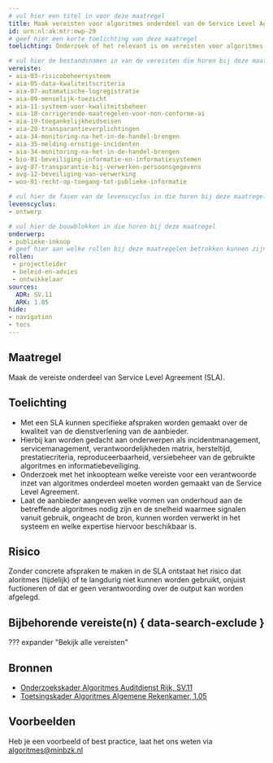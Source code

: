 ```yaml
---
# vul hier een titel in voor deze maatregel
title: Maak vereisten voor algoritmes onderdeel van de Service Level Agreement
id: urn:nl:ak:mtr:owp-29
# geef hier een korte toelichting van deze maatregel
toelichting: Onderzoek of het relevant is om vereisten voor algoritmes te specificeren in de Service Level Agreement (SLA). Met een SLA kunnen specifieke afspraken worden gemaakt over de kwaliteit van de dienstverlening van de aanbieder.

# vul hier de bestandsnamen in van de vereisten die horen bij deze maatregel
vereiste: 
- aia-03-risicobeheersysteem
- aia-05-data-kwaliteitscriteria
- aia-07-automatische-logregistratie
- aia-09-menselijk-toezicht
- aia-11-systeem-voor-kwaliteitsbeheer
- aia-18-corrigerende-maatregelen-voor-non-conforme-ai
- aia-19-toegankelijkheidseisen
- aia-28-transparantieverplichtingen
- aia-34-monitoring-na-het-in-de-handel-brengen
- aia-35-melding-ernstige-incidenten
- aia-34-monitoring-na-het-in-de-handel-brengen
- bio-01-beveiliging-informatie-en-informatiesystemen
- avg-07-transparantie-bij-verwerken-persoonsgegevens
- avg-12-beveiliging-van-verwerking
- woo-01-recht-op-toegang-tot-publieke-informatie

# vul hier de fasen van de levenscyclus in die horen bij deze maatregel
levenscyclus: 
- ontwerp

# vul hier de bouwblokken in die horen bij deze maatregel
onderwerp: 
- publieke-inkoop
# geef hier aan welke rollen bij deze maatregelen betrokken kunnen zijn
rollen:
 - projectleider
 - beleid-en-advies
 - ontwikkelaar
sources:
  ADR: SV.11
  ARK: 1.05
hide:
- navigation
- tocs
---
```

<!-- Let op! onderstaande regel met 'tags' niet weghalen! Deze maakt automatisch de knopjes op basis van de metadata  -->
<!-- tags -->

## Maatregel
<!-- Vul hier een omschrijving in van wat deze maatregel inhoudt. -->
Maak de vereiste onderdeel van Service Level Agreement (SLA).

## Toelichting
<!-- Geef hier een toelichting van deze maatregel -->
- Met een SLA kunnen specifieke afspraken worden gemaakt over de kwaliteit van de dienstverlening van de aanbieder.
- Hierbij kan worden gedacht aan onderwerpen als incidentmanagement, servicemanagement, verantwoordelijkheden matrix, hersteltijd, prestatiecriteria, reproduceerbaarheid, versiebeheer van de gebruikte algoritmes en informatiebeveiliging.
- Onderzoek met het inkoopteam welke vereiste voor een verantwoorde inzet van algoritmes onderdeel moeten worden gemaakt van de Service Level Agreement. 
- Laat de aanbieder aangeven welke vormen van onderhoud aan de betreffende algoritmes nodig zijn en de snelheid waarmee signalen vanuit gebruik, ongeacht de bron, kunnen worden verwerkt in het systeem en welke expertise hiervoor beschikbaar is. 

## Risico 
<!-- vul hier het specifieke risico in dat kan worden gemitigeerd met behulp van deze maatregel -->
Zonder concrete afspraken te maken in de SLA ontstaat het risico dat aloritmes (tijdelijk) of te langdurig niet kunnen worden gebruikt, onjuist fuctioneren of dat er geen verantwoording over de output kan worden afgelegd.

## Bijbehorende vereiste(n) { data-search-exclude }
<!-- Hier volgt een lijst met vereisten op basis van de in de metadata ingevulde vereiste -->

<!-- Let op! onderstaande regel met 'list_vereisten_on_maatregelen_page' niet weghalen! Deze maakt automatisch een lijst van bijbehorende verseisten op basis van de metadata  -->
??? expander "Bekijk alle vereisten"
    <!-- list_vereisten_on_maatregelen_page -->

## Bronnen 
<!-- Vul hier de relevante bronnen in voor deze maatregel -->

- [Onderzoekskader Algoritmes Auditdienst Rijk, SV.11](https://www.rijksoverheid.nl/documenten/rapporten/2023/07/11/onderzoekskader-algoritmes-adr-2023)   
- [Toetsingskader Algoritmes Algemene Rekenkamer, 1.05](https://www.rekenkamer.nl/onderwerpen/algoritmes/documenten/publicaties/2024/05/15/het-toetsingskader-aan-de-slag) 

## Voorbeelden
<!-- Voeg hier een voorbeeld toe, door er bijvoorbeeld naar te verwijzen -->

Heb je een voorbeeld of best practice, laat het ons weten via [algoritmes@minbzk.nl](mailto:algoritmes@minbzk.nl)


